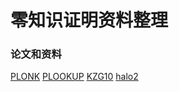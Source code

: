 # 零知识证明资料整理




### 论文和资料

[PLONK](https://eprint.iacr.org/2019/953.pdf)
[PLOOKUP](https://eprint.iacr.org/2019/953.pdf)
[KZG10](https://www.iacr.org/archive/asiacrypt2010/6477178/6477178.pdf)
[halo2](https://zcash.github.io/halo2/index.html)
